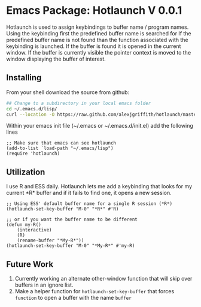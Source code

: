 # Emacs Package: Hotlaunch V 0.0.1
Hotlaunch is used to assign keybindings to buffer name / program names.  Using the keybinding first the predefined buffer name is searched for If the predefined buffer name is not found than the function associated with the keybinding is launched. If the buffer is found it is opened in the current window. If the buffer is currently visible the pointer context is moved to the window displaying the buffer of interest.

## Installing
From your shell download the source from github:

```bash
## Change to a subdirectory in your local emacs folder
cd ~/.emacs.d/lisp/
curl --location -O https://raw.github.com/alexjgriffith/hotlaunch/master/hotlaunch.el
```

Within your emacs init file (~/.emacs or ~/.emacs.d/init.el) add the following lines

```elisp
;; Make sure that emacs can see hotlaunch
(add-to-list `load-path "~/.emacs/lisp")
(require 'hotlaunch)
```

## Utilization
I use R and ESS daily. Hotlaunch lets me add a keybinding that looks for my current \*R\* buffer and if it fails to find one, it opens a new session.

```elisp
;; Using ESS' default buffer name for a single R session (*R*)
(hotlaunch-set-key-buffer "M-0" "*R*" #'R)

;; or if you want the buffer name to be different
(defun my-R()
	(interactive)
	(R)
	(rename-buffer "*My-R*"))
(hotlaunch-set-key-buffer "M-0" "*My-R*" #'my-R)
```

## Future Work
1. Currently working an alternate other-window function that will skip over buffers in an ignore list.
2. Make a helper function for `hotlaunch-set-key-buffer` that forces `function` to open a buffer with the name `buffer`
